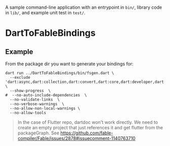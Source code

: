 A sample command-line application with an entrypoint in `bin/`, library code
in `lib/`, and example unit test in `test/`.
# DartToFableBindings


## Example

From the package dir you want to generate your bindings for:

```
dart run ../DartToFableBindings/bin/fsgen.dart \
  --exclude 'dart:async,dart:collection,dart:convert,dart:core,dart:developer,dart:io,dart:isolate,dart:math,dart:typed_data,dart,dart:ffi,dart:html,dart:js,dart:js_util' \
  --show-progress  \
#  --no-auto-include-dependencies  \
  --no-validate-links  \
  --no-verbose-warnings  \
  --no-allow-non-local-warnings \
  --no-allow-tools
```

> In the case of Flutter repo, dartdoc won't work directly. We need to create an empty project that just references it and get flutter from the packageGraph. See https://github.com/fable-compiler/Fable/issues/2878#issuecomment-1140763710